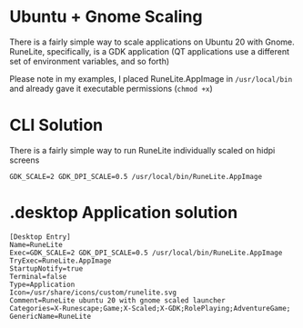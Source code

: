 # Ubuntu + Gnome Scaling
There is a fairly simple way to scale applications on Ubuntu 20 with Gnome. RuneLite, specifically, is a GDK application (QT applications use a different set of environment variables, and so forth)

Please note in my examples, I placed RuneLite.AppImage in `/usr/local/bin` and already gave it executable permissions (`chmod +x`)


# CLI Solution
There is a fairly simple way to run RuneLite individually scaled on hidpi screens

```
GDK_SCALE=2 GDK_DPI_SCALE=0.5 /usr/local/bin/RuneLite.AppImage
```


# .desktop Application solution

```
[Desktop Entry]
Name=RuneLite
Exec=GDK_SCALE=2 GDK_DPI_SCALE=0.5 /usr/local/bin/RuneLite.AppImage
TryExec=RuneLite.AppImage
StartupNotify=true
Terminal=false
Type=Application
Icon=/usr/share/icons/custom/runelite.svg
Comment=RuneLite ubuntu 20 with gnome scaled launcher
Categories=X-Runescape;Game;X-Scaled;X-GDK;RolePlaying;AdventureGame;
GenericName=RuneLite
```